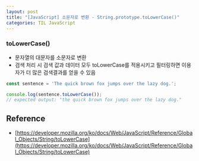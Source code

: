 ```yaml
---
layout: post
title: "[JavaScript] 소문자로 변환 - String.prototype.toLowerCase()"
categories: TIL JavaScript
---
```


### toLowerCase()

- 문자열의 대문자를 소문자로 변환
- 검색 처리 시 검색 값과 데이터 모두 toLowerCase를 적용시키고 필터링하면 이용자가 더 많은 검색결과를 얻을 수 있음

```JavaScript
const sentence = 'The quick brown fox jumps over the lazy dog.';

console.log(sentence.toLowerCase());
// expected output: "the quick brown fox jumps over the lazy dog."
```

## Reference

- [https://developer.mozilla.org/ko/docs/Web/JavaScript/Reference/Global_Objects/String/toLowerCase](https://developer.mozilla.org/ko/docs/Web/JavaScript/Reference/Global_Objects/String/toLowerCase)

